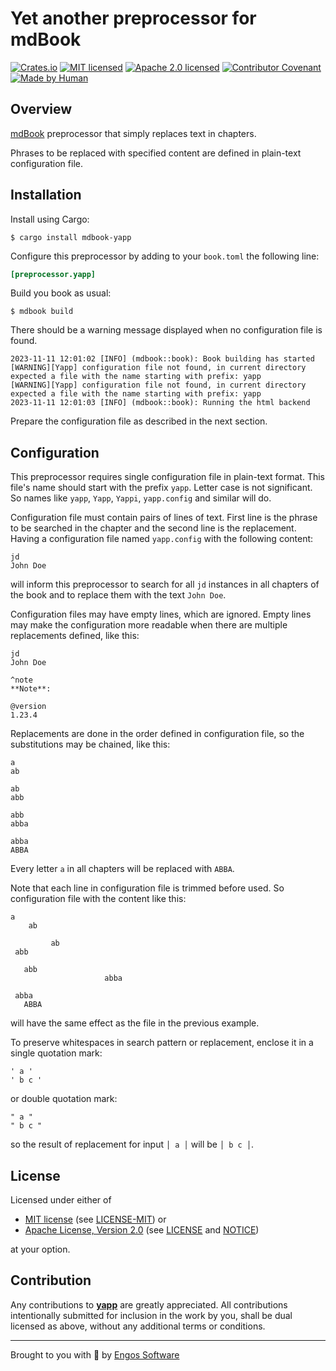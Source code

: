 # Yet another preprocessor for mdBook

[![Crates.io][crates-badge]][crates-url]
[![MIT licensed][mit-badge]][mit-license-url]
[![Apache 2.0 licensed][apache-badge]][apache-license-url]
[![Contributor Covenant][cc-badge]][cc-url]
[![Made by Human][mbh-badge]][cc-url]

[crates-badge]: https://img.shields.io/crates/v/mdbook-yapp.svg
[crates-url]: https://crates.io/crates/mdbook-yapp
[mit-badge]: https://img.shields.io/badge/License-MIT-blue.svg
[mit-url]: https://opensource.org/licenses/MIT
[mit-license-url]: https://github.com/EngosSoftware/yapp/blob/main/LICENSE-MIT
[apache-badge]: https://img.shields.io/badge/License-Apache%202.0-blue.svg
[apache-url]: https://www.apache.org/licenses/LICENSE-2.0
[apache-license-url]: https://github.com/EngosSoftware/yapp/blob/main/LICENSE
[apache-notice-url]: https://github.com/EngosSoftware/yapp/blob/main/NOTICE
[cc-badge]: https://img.shields.io/badge/Contributor%20Covenant-2.1-4baaaa.svg
[cc-url]: https://github.com/EngosSoftware/yapp/blob/main/CODE_OF_CONDUCT.md
[mbh-badge]: https://img.shields.io/badge/Made_by-HUMAN-d35400.svg
[repository-url]: https://github.com/EngosSoftware/yapp
[mdBook]: https://github.com/rust-lang/mdBook

## Overview

[mdBook] preprocessor that simply replaces text in chapters.

Phrases to be replaced with specified content are defined in plain-text configuration file.

## Installation

Install using Cargo:

```shell
$ cargo install mdbook-yapp
```

Configure this preprocessor by adding to your `book.toml` the following line:

```toml
[preprocessor.yapp]
```

Build you book as usual:

```shell
$ mdbook build
```

There should be a warning message displayed when no configuration file is found.

```shell
2023-11-11 12:01:02 [INFO] (mdbook::book): Book building has started
[WARNING][Yapp] configuration file not found, in current directory expected a file with the name starting with prefix: yapp
[WARNING][Yapp] configuration file not found, in current directory expected a file with the name starting with prefix: yapp
2023-11-11 12:01:03 [INFO] (mdbook::book): Running the html backend
```

Prepare the configuration file as described in the next section.

## Configuration

This preprocessor requires single configuration file in plain-text format.
This file's name should start with the prefix `yapp`. Letter case is not significant.
So names like `yapp`, `Yapp`, `Yappi`, `yapp.config` and similar will do.

Configuration file must contain pairs of lines of text.
First line is the phrase to be searched in the chapter and the second line is the replacement.
Having a configuration file named `yapp.config` with the following content:

```text
jd
John Doe
```

will inform this preprocessor to search for all `jd` instances in all chapters of the book
and to replace them with the text `John Doe`.

Configuration files may have empty lines, which are ignored.
Empty lines may make the configuration more readable when there are multiple replacements defined, like this:

```text
jd
John Doe

^note
**Note**:

@version
1.23.4
```

Replacements are done in the order defined in configuration file, so the substitutions may be chained, like this:

```text
a
ab

ab
abb

abb
abba

abba
ABBA
```

Every letter `a` in all chapters will be replaced with `ABBA`.

Note that each line in configuration file is trimmed before used. So configuration file with the content like this:

```text
a
    ab

         ab
 abb

   abb
                     abba

 abba
   ABBA
```

will have the same effect as the file in the previous example.

To preserve whitespaces in search pattern or replacement, enclose it in a single quotation mark:

```text
' a '
' b c '
```

or double quotation mark:

```text
" a "
" b c "
```

so the result of replacement for input `│ a │` will be `│ b c │`.

## License

Licensed under either of

- [MIT license][mit-url] (see [LICENSE-MIT][mit-license-url]) or
- [Apache License, Version 2.0][apache-url] (see [LICENSE][apache-license-url] and [NOTICE][apache-notice-url])

at your option.

## Contribution

Any contributions to [**yapp**][repository-url] are greatly appreciated.
All contributions intentionally submitted for inclusion in the work by you,
shall be dual licensed as above, without any additional terms or conditions.

---

Brought to you with 💙 by [Engos Software](https://engos.de)
